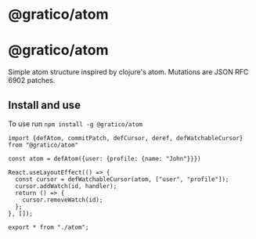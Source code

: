 
# @gratico/atom

@gratico/atom
=====

Simple atom structure inspired by clojure's atom. Mutations are JSON RFC 6902 patches.

Install and use
---------------

To use run `npm install -g @gratico/atom`

    import {defAtom, commitPatch, defCursor, deref, defWatchableCursor} from "@gratico/atom"

    const atom = defAtom({user: {profile: {name: "John"}}})

    React.useLayoutEffect(() => {
      const cursor = defWatchableCursor(atom, ["user", "profile"]);
      cursor.addWatch(id, handler);
      return () => {
        cursor.removeWatch(id);
      };
    }, []);



```
export * from "./atom";

```


